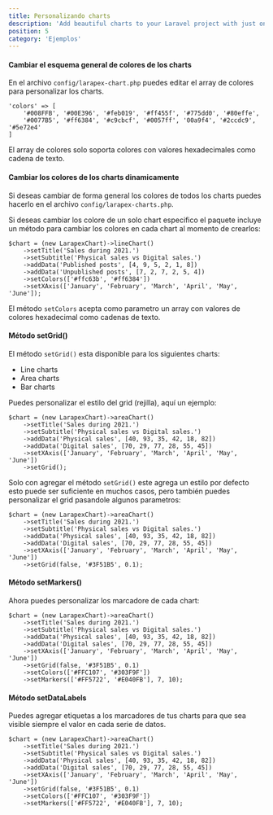```yaml
---
title: Personalizando charts
description: 'Add beautiful charts to your Laravel project with just one facade.'
position: 5
category: 'Ejemplos'
---
```


#### Cambiar el esquema general de colores de los charts

En el archivo `config/larapex-chart.php` puedes editar el array de colores para personalizar los charts.

```php[config/larapex-chart.php]
'colors' => [
    '#008FFB', '#00E396', '#feb019', '#ff455f', '#775dd0', '#80effe',
    '#0077B5', '#ff6384', '#c9cbcf', '#0057ff', '00a9f4', '#2ccdc9', '#5e72e4'
]
```

<alert type="danger">

El array de colores solo soporta colores con valores hexadecimales como cadena de texto.

</alert>

#### Cambiar los colores de los charts dinamicamente

Si deseas cambiar de forma general los colores de todos los charts puedes hacerlo en el archivo `config/larapex-charts.php`.

Si deseas cambiar los colore de un solo chart especifico el paquete incluye un método para cambiar los colores en cada chart al momento de crearlos:

```php[php]
$chart = (new LarapexChart)->lineChart()
    ->setTitle('Sales during 2021.')
    ->setSubtitle('Physical sales vs Digital sales.')
    ->addData('Published posts', [4, 9, 5, 2, 1, 8])
    ->addData('Unpublished posts', [7, 2, 7, 2, 5, 4])
    ->setColors(['#ffc63b', '#ff6384'])
    ->setXAxis(['January', 'February', 'March', 'April', 'May', 'June']);
```

<custom-line-chart></custom-line-chart>

El método `setColors` acepta como parametro un array con valores de colores hexadecimal como cadenas de texto.

#### Método setGrid()

El método `setGrid()` esta disponible para los siguientes charts:

* Line charts
* Area charts
* Bar charts

Puedes personalizar el estilo del grid (rejilla), aquí un ejemplo:

```php[php]
$chart = (new LarapexChart)->areaChart()
    ->setTitle('Sales during 2021.')
    ->setSubtitle('Physical sales vs Digital sales.')
    ->addData('Physical sales', [40, 93, 35, 42, 18, 82])
    ->addData('Digital sales', [70, 29, 77, 28, 55, 45])
    ->setXAxis(['January', 'February', 'March', 'April', 'May', 'June'])
    ->setGrid();
```

<custom-first-area-chart></custom-first-area-chart>

Solo con agregar el método `setGrid()` este agrega un estilo por defecto esto puede ser suficiente en muchos casos, pero también puedes personalizar el grid pasandole algunos parametros:

```php[php]
$chart = (new LarapexChart)->areaChart()
    ->setTitle('Sales during 2021.')
    ->setSubtitle('Physical sales vs Digital sales.')
    ->addData('Physical sales', [40, 93, 35, 42, 18, 82])
    ->addData('Digital sales', [70, 29, 77, 28, 55, 45])
    ->setXAxis(['January', 'February', 'March', 'April', 'May', 'June'])
    ->setGrid(false, '#3F51B5', 0.1);
```

<custom-second-area-chart></custom-second-area-chart>

#### Método setMarkers()

Ahora puedes personalizar los marcadore de cada chart:

```php[php]
$chart = (new LarapexChart)->areaChart()
    ->setTitle('Sales during 2021.')
    ->setSubtitle('Physical sales vs Digital sales.')
    ->addData('Physical sales', [40, 93, 35, 42, 18, 82])
    ->addData('Digital sales', [70, 29, 77, 28, 55, 45])
    ->setXAxis(['January', 'February', 'March', 'April', 'May', 'June'])
    ->setGrid(false, '#3F51B5', 0.1)
    ->setColors(['#FFC107', '#303F9F'])
    ->setMarkers(['#FF5722', '#E040FB'], 7, 10);
```

<custom-third-area-chart></custom-third-area-chart>

#### Método setDataLabels

Puedes agregar etiquetas a los marcadores de tus charts para que sea visible siempre el valor en cada serie de datos.

```php[php]
$chart = (new LarapexChart)->areaChart()
    ->setTitle('Sales during 2021.')
    ->setSubtitle('Physical sales vs Digital sales.')
    ->addData('Physical sales', [40, 93, 35, 42, 18, 82])
    ->addData('Digital sales', [70, 29, 77, 28, 55, 45])
    ->setXAxis(['January', 'February', 'March', 'April', 'May', 'June'])
    ->setGrid(false, '#3F51B5', 0.1)
    ->setColors(['#FFC107', '#303F9F'])
    ->setMarkers(['#FF5722', '#E040FB'], 7, 10);
```

<custom-fourth-area-chart></custom-fourth-area-chart>